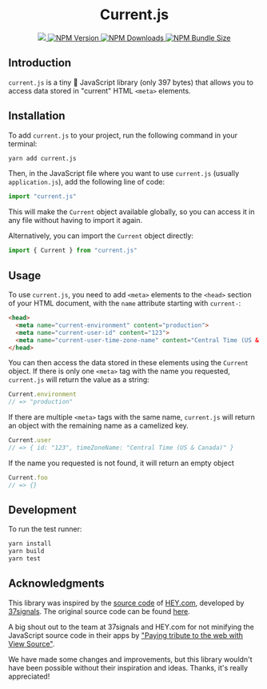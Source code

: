 
<h1 align="center">Current.js</h1>

<p align="center">
  <a href="https://github.com/marcoroth/current.js">
    <img src="https://github.com/marcoroth/current.js/actions/workflows/tests.yml/badge.svg">
  </a>
  <a href="https://www.npmjs.com/package/current.js">
    <img alt="NPM Version" src="https://img.shields.io/npm/v/current.js?logo=npm&color=38C160">
  </a>
  <a href="https://www.npmjs.com/package/current.js">
    <img alt="NPM Downloads" src="https://img.shields.io/npm/dm/current.js?logo=npm&color=38C160">
  </a>
  <a href="https://bundlephobia.com/package/current.js">
    <img alt="NPM Bundle Size" src="https://img.shields.io/bundlephobia/minzip/current.js?label=bundle%20size&logo=npm">
  </a>
</p>


## Introduction

`current.js` is a tiny 🤏 JavaScript library (only 397 bytes) that allows you to access data stored in "current" HTML `<meta>` elements.

## Installation

To add `current.js` to your project, run the following command in your terminal:

```bash
yarn add current.js
```

Then, in the JavaScript file where you want to use `current.js` (usually `application.js`), add the following line of code:

```js
import "current.js"
```

This will make the `Current` object available globally, so you can access it in any file without having to import it again.

Alternatively, you can import the `Current` object directly:

```js
import { Current } from "current.js"
```

## Usage

To use `current.js`, you need to add `<meta>` elements to the `<head>` section of your HTML document, with the `name` attribute starting with `current-`:

```html
<head>
  <meta name="current-environment" content="production">
  <meta name="current-user-id" content="123">
  <meta name="current-user-time-zone-name" content="Central Time (US & Canada)">
</head>
```

You can then access the data stored in these elements using the `Current` object. If there is only one `<meta>` tag with the name you requested, `current.js` will return the value as a string:

```js
Current.environment
// => "production"
```

If there are multiple `<meta>` tags with the same name, `current.js` will return an object with the remaining name as a camelized key.

```js
Current.user
// => { id: "123", timeZoneName: "Central Time (US & Canada)" }
```

If the name you requested is not found, it will return an empty object

```js
Current.foo
// => {}
```

## Development

To run the test runner:

```bash
yarn install
yarn build
yarn test
```

## Acknowledgments

This library was inspired by the [source code](https://production.haystack-assets.com/assets/helpers/current_helpers-69434f7688aaf68b68226df19cd29426713fdcad.js) of [HEY.com](https://hey.com), developed by [37signals](https://37signals.com). The original source code can be found [here](https://production.haystack-assets.com/assets/helpers/current_helpers-69434f7688aaf68b68226df19cd29426713fdcad.js).

A big shout out to the team at 37signals and HEY.com for not minifying the JavaScript source code in their apps by ["Paying tribute to the web with View Source"](https://m.signalvnoise.com/paying-tribute-to-the-web-with-view-source/).

We have made some changes and improvements, but this library wouldn't have been possible without their inspiration and ideas. Thanks, it's really appreciated!
